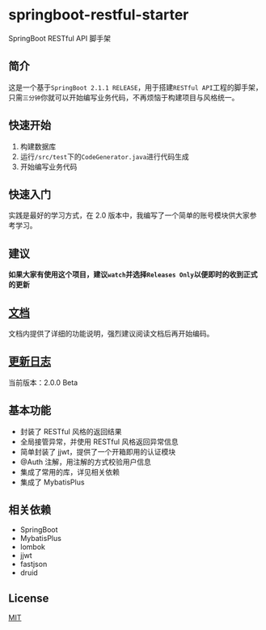 # springboot-restful-starter

SpringBoot RESTful API 脚手架

## 简介

这是一个基于`SpringBoot 2.1.1 RELEASE`，用于搭建`RESTful API`工程的脚手架，只需`三分钟`你就可以开始编写业务代码，不再烦恼于构建项目与风格统一。

## 快速开始

1. 构建数据库
2. 运行`/src/test`下的`CodeGenerator.java`进行代码生成
3. 开始编写业务代码

## 快速入门

实践是最好的学习方式，在 2.0 版本中，我编写了一个简单的账号模块供大家参考学习。

## 建议

**如果大家有使用这个项目，建议`watch`并选择`Releases Only`以便即时的收到正式的更新**

## [文档](./docs/index.md)

文档内提供了详细的功能说明，强烈建议阅读文档后再开始编码。

## [更新日志](./docs/changelog.md)

当前版本：2.0.0 Beta

## 基本功能

- 封装了 RESTful 风格的返回结果
- 全局接管异常，并使用 RESTful 风格返回异常信息
- 简单封装了 jjwt，提供了一个开箱即用的认证模块
- @Auth 注解，用注解的方式校验用户信息
- 集成了常用的库，详见相关依赖
- 集成了 MybatisPlus

## 相关依赖

- SpringBoot
- MybatisPlus
- lombok
- jjwt
- fastjson
- druid


## License

[MIT](./LICENSE)
